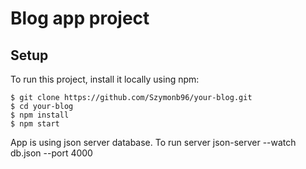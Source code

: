 # Blog app project


## Setup
To run this project, install it locally using npm:

```
$ git clone https://github.com/Szymonb96/your-blog.git
$ cd your-blog
$ npm install
$ npm start
```

App is using json server database. To run server json-server --watch db.json --port 4000
